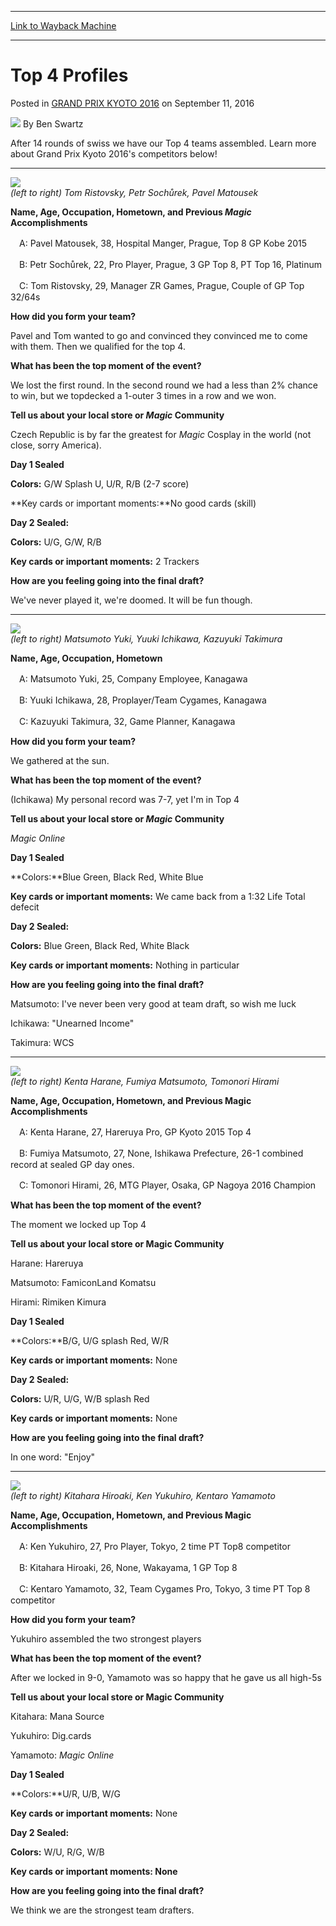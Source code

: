 
---
[Link to Wayback Machine](https://web.archive.org/web/20160914190939/http://magic.wizards.com/en/events/coverage/gpkyo16/top-4-profiles-2016-09-11)

[_metadata_:author]:- "Ben Swartz"
[_metadata_:description]:- "After 14 rounds of swiss we have our Top 4 teams assembled. Learn more about Grand Prix Kyoto 2016's competitors below!&#13; &#13; &#13; &#13; (left to right) Tom Ristovsky, Petr Sochůrek, Pavel Matousek&#13; &#13; Name, Age, Occupation, Hometown, and Previous Magic Accomplishments"
[_metadata_:generator]:- "Drupal 7 (http://drupal.org)"
[_metadata_:node]:- "1062906"
[_metadata_:publish_date]:- "2016-09-11"
[_metadata_:source]:- "div-main-content"
[_metadata_:title]:- "Top 4 Profiles"
[_metadata_:wayback_capture_timestamp]:- "2016-09-14 19:09:39"
[_metadata_:wayback_raw_url]:- "https://web.archive.org/web/20160914190939id_/http://magic.wizards.com/en/events/coverage/gpkyo16/top-4-profiles-2016-09-11"
[_metadata_:wayback_url]:- "http://magic.wizards.com/en/events/coverage/gpkyo16/top-4-profiles-2016-09-11"
---


Top 4 Profiles
==============



 Posted in [GRAND PRIX KYOTO 2016](/en/events/coverage/gpkyo16)
 on September 11, 2016 






![](https://media.magic.wizards.com/styles/auth_small/public/images/person/benswa-author.jpg)
By Ben Swartz











After 14 rounds of swiss we have our Top 4 teams assembled. Learn more about Grand Prix Kyoto 2016's competitors below!




---


![](https://media.wizards.com/2016/events/gpkyo16/TOP4_matousek_sochrek_ristosky_EN.jpg)  
*(left to right) Tom Ristovsky, Petr Sochůrek, Pavel Matousek*


**Name, Age, Occupation, Hometown, and Previous *Magic* Accomplishments**


　A: Pavel Matousek, 38, Hospital Manger, Prague, Top 8 GP Kobe 2015


　B: Petr Sochůrek, 22, Pro Player, Prague, 3 GP Top 8, PT Top 16, Platinum


　C: Tom Ristovsky, 29, Manager ZR Games, Prague, Couple of GP Top 32/64s


**How did you form your team?**


Pavel and Tom wanted to go and convinced they convinced me to come with them. Then we qualified for the top 4.


**What has been the top moment of the event?**


We lost the first round. In the second round we had a less than 2% chance to win, but we topdecked a 1-outer 3 times in a row and we won.


**Tell us about your local store or *Magic* Community**


Czech Republic is by far the greatest for *Magic* Cosplay in the world (not close, sorry America).


**Day 1 Sealed**


**Colors:** G/W Splash U, U/R, R/B (2-7 score)


**Key cards or important moments:**No good cards (skill)


**Day 2 Sealed:**


**Colors:** U/G, G/W, R/B


**Key cards or important moments:** 2 Trackers


**How are you feeling going into the final draft?**


We've never played it, we're doomed. It will be fun though.




---


![](https://media.wizards.com/2016/events/gpkyo16/TOP4_matsumoto_tchikawa_takimura_EN.jpg)  
*(left to right) Matsumoto Yuki, Yuuki Ichikawa, Kazuyuki Takimura*


**Name, Age, Occupation, Hometown**


　A: Matsumoto Yuki, 25, Company Employee, Kanagawa


　B: Yuuki Ichikawa, 28, Proplayer/Team Cygames, Kanagawa


　C: Kazuyuki Takimura, 32, Game Planner, Kanagawa


**How did you form your team?**


We gathered at the sun.


**What has been the top moment of the event?**


(Ichikawa) My personal record was 7-7, yet I'm in Top 4


**Tell us about your local store or *Magic* Community**


*Magic Online*


**Day 1 Sealed**


**Colors:**Blue Green, Black Red, White Blue


**Key cards or important moments:** We came back from a 1:32 Life Total defecit


**Day 2 Sealed:**


**Colors:** Blue Green, Black Red, White Black


**Key cards or important moments:** Nothing in particular


**How are you feeling going into the final draft?**


Matsumoto: I've never been very good at team draft, so wish me luck


Ichikawa: "Unearned Income"


Takimura: WCS




---


![](https://media.wizards.com/2016/events/gpkyo16/TOP4_harane_matsumoto_hirami_EN.jpg)  
*(left to right) Kenta Harane, Fumiya Matsumoto, Tomonori Hirami*


**Name, Age, Occupation, Hometown, and Previous Magic Accomplishments**


　A: Kenta Harane, 27, Hareruya Pro, GP Kyoto 2015 Top 4


　B: Fumiya Matsumoto, 27, None, Ishikawa Prefecture, 26-1 combined record at sealed GP day ones.


　C: Tomonori Hirami, 26, MTG Player, Osaka, GP Nagoya 2016 Champion


**What has been the top moment of the event?**


The moment we locked up Top 4


**Tell us about your local store or Magic Community**


Harane: Hareruya


Matsumoto: FamiconLand Komatsu


Hirami: Rimiken Kimura


**Day 1 Sealed**


**Colors:**B/G, U/G splash Red, W/R


**Key cards or important moments:** None


**Day 2 Sealed:**


**Colors:** U/R, U/G, W/B splash Red


**Key cards or important moments:** None


**How are you feeling going into the final draft?**


In one word: "Enjoy"




---


![](https://media.wizards.com/2016/events/gpkyo16/TOP4_kitahara_yukuhiro_yamamoto_EN.jpg)  
*(left to right) Kitahara Hiroaki, Ken Yukuhiro, Kentaro Yamamoto*


**Name, Age, Occupation, Hometown, and Previous Magic Accomplishments**


　A: Ken Yukuhiro, 27, Pro Player, Tokyo, 2 time PT Top8 competitor


　B: Kitahara Hiroaki, 26, None, Wakayama, 1 GP Top 8


　C: Kentaro Yamamoto, 32, Team Cygames Pro, Tokyo, 3 time PT Top 8 competitor


**How did you form your team?**


Yukuhiro assembled the two strongest players


**What has been the top moment of the event?**


After we locked in 9-0, Yamamoto was so happy that he gave us all high-5s


**Tell us about your local store or Magic Community**


Kitahara: Mana Source


Yukuhiro: Dig.cards


Yamamoto: *Magic Online*


**Day 1 Sealed**


**Colors:**U/R, U/B, W/G


**Key cards or important moments:** None


**Day 2 Sealed:**


**Colors:** W/U, R/G, W/B


**Key cards or important moments: None**


**How are you feeling going into the final draft?**


We think we are the strongest team drafters.







